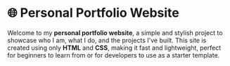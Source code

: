# 🌐 Personal Portfolio Website

Welcome to my **personal portfolio website**, a simple and stylish project to showcase who I am, what I do, and the projects I've built. This site is created using only **HTML** and **CSS**, making it fast and lightweight, perfect for beginners to learn from or for developers to use as a starter template.



